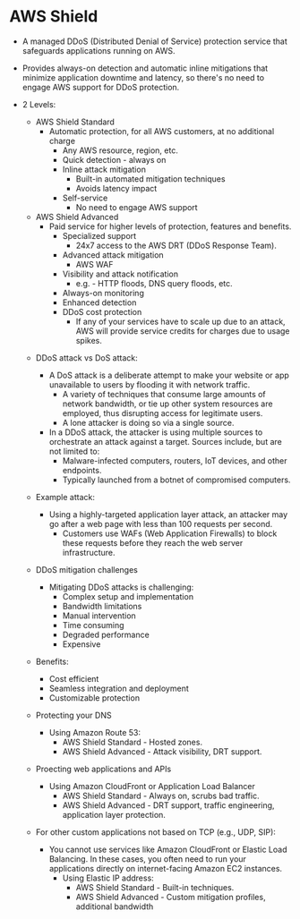 # AWS Shield
* A managed DDoS (Distributed Denial of Service) protection service 
  that safeguards applications running on AWS.
* Provides always-on detection and automatic inline mitigations that
  minimize application downtime and latency, so there's no need to 
  engage AWS support for DDoS protection.
* 2 Levels:
  * AWS Shield Standard
    * Automatic protection, for all AWS customers, at no additional
      charge
      * Any AWS resource, region, etc.
      * Quick detection - always on
      * Inline attack mitigation
        * Built-in automated mitigation techniques
        * Avoids latency impact
      * Self-service
        * No need to engage AWS support
  * AWS Shield Advanced 
    * Paid service for higher levels of protection, features and 
      benefits.
      * Specialized support
        * 24x7 access to the AWS DRT (DDoS Response Team).
      * Advanced attack mitigation
        * AWS WAF
      * Visibility and attack notification
        * e.g. - HTTP floods, DNS query floods, etc.
      * Always-on monitoring
      * Enhanced detection
      * DDoS cost protection
        * If any of your services have to scale up due to an attack,
          AWS will provide service credits for charges due to usage 
          spikes.

  - DDoS attack vs DoS attack:
    - A DoS attack is a deliberate attempt to make your website or app
      unavailable to users by flooding it with network traffic.
      - A variety of techniques that consume large amounts of network 
        bandwidth, or tie up other system resources are employed, thus
        disrupting access for legitimate users.
      - A lone attacker is doing so via a single source.
    - In a DDoS attack, the attacker is using multiple sources to
      orchestrate an attack against a target. Sources include, but are
      not limited to:
      - Malware-infected computers, routers, IoT devices, and other 
        endpoints.
      - Typically launched from a botnet of compromised computers.

 
  - Example attack:
    - Using a highly-targeted application layer attack, an attacker may
      go after a web page with less than 100 requests per second.
      - Customers use WAFs (Web Application Firewalls) to block these
        requests before they reach the web server infrastructure.

  - DDoS mitigation challenges
    - Mitigating DDoS attacks is challenging:
      - Complex setup and implementation
      - Bandwidth limitations
      - Manual intervention
      - Time consuming
      - Degraded performance
      - Expensive

  - Benefits:
    - Cost efficient
    - Seamless integration and deployment
    - Customizable protection

  - Protecting your DNS
    - Using Amazon Route 53:
      - AWS Shield Standard - Hosted zones.
      - AWS Shield Advanced - Attack visibility, DRT support.

  - Proecting web applications and APIs
    - Using Amazon CloudFront or Application Load Balancer
      - AWS Shield Standard - Always on, scrubs bad traffic.
      - AWS Shield Advanced - DRT support, traffic engineering,
                              application layer protection.
  
  - For other custom applications not based on TCP (e.g., UDP, SIP):
    - You cannot use services like Amazon CloudFront or Elastic Load
      Balancing. In these cases, you often need to run your applications
      directly on internet-facing Amazon EC2 instances.
      - Using Elastic IP address:
        - AWS Shield Standard - Built-in techniques.
        - AWS Shield Advanced - Custom mitigation profiles, additional 
                              bandwidth

